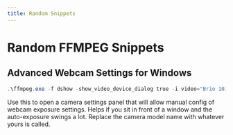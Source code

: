 ```yaml
---
title: Random Snippets
---
```


# Random FFMPEG Snippets

## Advanced Webcam Settings for Windows

``` powershell
.\ffmpeg.exe -f dshow -show_video_device_dialog true -i video="Brio 101"
```

Use this to open a camera settings panel that will allow manual config of webcam
exposure settings. Helps if you sit in front of a window and the auto-exposure
swings a lot. Replace the camera model name with whatever yours is called.
